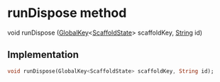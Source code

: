 


# runDispose method








void runDispose
([GlobalKey](https://api.flutter.dev/flutter/widgets/GlobalKey-class.html)&lt;[ScaffoldState](https://api.flutter.dev/flutter/material/ScaffoldState-class.html)> scaffoldKey, [String](https://api.flutter.dev/flutter/dart-core/String-class.html) id)








## Implementation

```dart
void runDispose(GlobalKey<ScaffoldState> scaffoldKey, String id);
```







